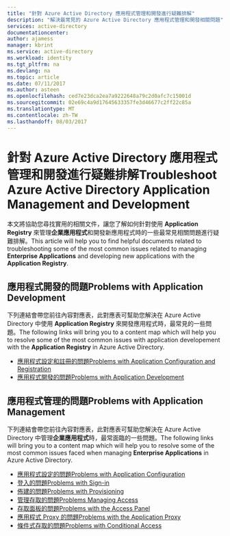 ```yaml
---
title: "針對 Azure Active Directory 應用程式管理和開發進行疑難排解"
description: "解決最常見的 Azure Active Directory 應用程式管理和開發相關問題"
services: active-directory
documentationcenter: 
author: ajamess
manager: kbrint
ms.service: active-directory
ms.workload: identity
ms.tgt_pltfrm: na
ms.devlang: na
ms.topic: article
ms.date: 07/11/2017
ms.author: asteen
ms.openlocfilehash: ced7e23dca2ea7a9222648a79c2d0afc7c15001d
ms.sourcegitcommit: 02e69c4a9d17645633357fe3d46677c2ff22c85a
ms.translationtype: MT
ms.contentlocale: zh-TW
ms.lasthandoff: 08/03/2017
---
```

# <a name="troubleshoot-azure-active-directory-application-management-and-development"></a><span data-ttu-id="883fc-103">針對 Azure Active Directory 應用程式管理和開發進行疑難排解</span><span class="sxs-lookup"><span data-stu-id="883fc-103">Troubleshoot Azure Active Directory Application Management and Development</span></span>
<span data-ttu-id="883fc-104">本文將協助您尋找實用的相關文件，讓您了解如何針對使用 **Application Registry** 來管理**企業應用程式**和開發新應用程式時的一些最常見相關問題進行疑難排解。</span><span class="sxs-lookup"><span data-stu-id="883fc-104">This article will help you to find helpful documents related to troubleshooting some of the most common issues related to managing **Enterprise Applications** and developing new applications with the **Application Registry**.</span></span>

## <a name="problems-with-application-development"></a><span data-ttu-id="883fc-105">應用程式開發的問題</span><span class="sxs-lookup"><span data-stu-id="883fc-105">Problems with Application Development</span></span>
<span data-ttu-id="883fc-106">下列連結會帶您前往內容對應表，此對應表可幫助您解決在 Azure Active Directory 中使用 **Application Registry** 來開發應用程式時，最常見的一些問題。</span><span class="sxs-lookup"><span data-stu-id="883fc-106">The following links will bring you to a content map which will help you to resolve some of the most common issues with application developement with the **Application Registry** in Azure Active Directory.</span></span>

* [<span data-ttu-id="883fc-107">應用程式設定和註冊的問題</span><span class="sxs-lookup"><span data-stu-id="883fc-107">Problems with Application Configuration and Registration</span></span>](active-directory-application-dev-config-content-map.md)
* [<span data-ttu-id="883fc-108">應用程式開發的問題</span><span class="sxs-lookup"><span data-stu-id="883fc-108">Problems with Application Development</span></span>](active-directory-application-dev-development-content-map.md)

## <a name="problems-with-application-management"></a><span data-ttu-id="883fc-109">應用程式管理的問題</span><span class="sxs-lookup"><span data-stu-id="883fc-109">Problems with Application Management</span></span>
<span data-ttu-id="883fc-110">下列連結會帶您前往內容對應表，此對應表可幫助您解決在 Azure Active Directory 中管理**企業應用程式**時，最常面臨的一些問題。</span><span class="sxs-lookup"><span data-stu-id="883fc-110">The following links will bring you to a content map which will help you to resolve some of the most common issues faced when managing **Enterprise Applications** in Azure Active Directory.</span></span>

* [<span data-ttu-id="883fc-111">應用程式設定的問題</span><span class="sxs-lookup"><span data-stu-id="883fc-111">Problems with Application Configuration</span></span>](active-directory-application-config-content-map.md)
* [<span data-ttu-id="883fc-112">登入的問題</span><span class="sxs-lookup"><span data-stu-id="883fc-112">Problems with Sign-in</span></span>](active-directory-application-sign-in-content-map.md)
* [<span data-ttu-id="883fc-113">佈建的問題</span><span class="sxs-lookup"><span data-stu-id="883fc-113">Problems with Provisioning</span></span>](active-directory-application-provisioning-content-map.md)
* [<span data-ttu-id="883fc-114">管理存取的問題</span><span class="sxs-lookup"><span data-stu-id="883fc-114">Problems Managing Access</span></span>](active-directory-application-access-content-map.md)
* [<span data-ttu-id="883fc-115">存取面板的問題</span><span class="sxs-lookup"><span data-stu-id="883fc-115">Problems with the Access Panel</span></span>](active-directory-application-access-panel-content-map.md)
* [<span data-ttu-id="883fc-116">應用程式 Proxy 的問題</span><span class="sxs-lookup"><span data-stu-id="883fc-116">Problems with the Application Proxy</span></span>](active-directory-application-proxy-content-map.md)
* [<span data-ttu-id="883fc-117">條件式存取的問題</span><span class="sxs-lookup"><span data-stu-id="883fc-117">Problems with Conditional Access</span></span>](active-directory-application-conditional-access-content-map.md)
